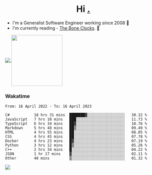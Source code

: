 <h1 align="center">Hi <a href="https://www.hackerrank.com/erasmosaraujo">.</a></h1>
 
- I'm a Generalist Software Engineer working  since 2008 🚀
- I'm currently reading - <a href="https://www.amazon.ca/Bone-Clocks-David-Mitchell/dp/0340921625">The Bone Clocks</a>. 📘
  
<p align="left">
  <a href="https://github.com/erasmosoares/github-readme-stats">
    <img
      align="center"
      src="https://github-readme-stats.vercel.app/api/top-langs/?username=erasmosoares&theme=radical&layout=compact"
    />
  </a>
  <a href="https://github.com/erasmosoares/github-readme-stats">
    <img
      align="center"
      height="165"
      src="https://github-readme-stats.vercel.app/api?username=erasmosoares&theme=radical&count_private=true&show_icons=true&custom_title=Github%20Status&hide=issues"
    />
  </a>
</p>

<!--
 ### Repo 
 
<p align="left">
 <a href="https://github.com/erasmosoares/github-readme-stats">
    <img
      align="center"
      height="165"
      src="https://github-readme-stats.vercel.app/api/pin?username=erasmosoares&repo=sample-node&title_color=fff&icon_color=f9f9f9&text_color=9f9f9f&bg_color=151515"
    />
  </a>
  <a href="https://github.com/erasmosoares/github-readme-stats">
    <img
      align="center"
      height="165"
      src="https://github-readme-stats.vercel.app/api/pin?username=erasmosoares&repo=sample-node&title_color=fff&icon_color=f9f9f9&text_color=9f9f9f&bg_color=151515"
    />
  </a>
</p>
-->

 ### Wakatime 

<!--START_SECTION:waka-->

```text
From: 16 April 2022 - To: 16 April 2023

C#           18 hrs 31 mins  ███████▓░░░░░░░░░░░░░░░░░   30.32 %
JavaScript   7 hrs 10 mins   ███░░░░░░░░░░░░░░░░░░░░░░   11.73 %
TypeScript   6 hrs 34 mins   ██▓░░░░░░░░░░░░░░░░░░░░░░   10.76 %
Markdown     5 hrs 48 mins   ██▒░░░░░░░░░░░░░░░░░░░░░░   09.49 %
HTML         4 hrs 55 mins   ██░░░░░░░░░░░░░░░░░░░░░░░   08.05 %
CSS          4 hrs 45 mins   ██░░░░░░░░░░░░░░░░░░░░░░░   07.78 %
Docker       4 hrs 23 mins   █▓░░░░░░░░░░░░░░░░░░░░░░░   07.19 %
Python       3 hrs 12 mins   █▒░░░░░░░░░░░░░░░░░░░░░░░   05.26 %
C++          2 hrs 34 mins   █░░░░░░░░░░░░░░░░░░░░░░░░   04.22 %
JSON         1 hr 17 mins    ▓░░░░░░░░░░░░░░░░░░░░░░░░   02.11 %
Other        48 mins         ▒░░░░░░░░░░░░░░░░░░░░░░░░   01.32 %
```

<!--END_SECTION:waka-->

![](https://komarev.com/ghpvc/?username=erasmosoares&color=brightgreen)
